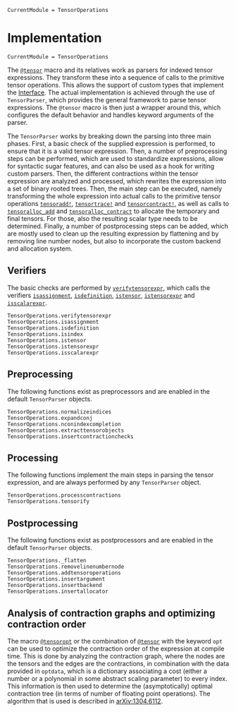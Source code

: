 ```@meta
CurrentModule = TensorOperations
```

# Implementation

```@meta
CurrentModule = TensorOperations
```

The [`@tensor`](@ref) macro and its relatives work as parsers for indexed tensor
expressions. They transform these into a sequence of calls to the primitive tensor
operations. This allows the support of custom types that implement the [Interface](@ref).
The actual implementation is achieved through the use of `TensorParser`, which provides the
general framework to parse tensor expressions. The `@tensor` macro is then just a wrapper
around this, which configures the default behavior and handles keyword arguments of the
parser.

The `TensorParser` works by breaking down the parsing into three main phases. First, a basic
check of the supplied expression is performed, to ensure that it is a valid tensor
expression. Then, a number of preprocessing steps can be performed, which are used to
standardize expressions, allow for syntactic sugar features, and can also be used as a hook
for writing custom parsers. Then, the different contractions within the tensor expression
are analyzed and processed, which rewrites the expression into a set of binary rooted trees.
Then, the main step can be executed, namely transforming the whole expression into actual
calls to the primitive tensor operations [`tensoradd!`](@ref), [`tensortrace!`](@ref) and
[`tensorcontract!`](@ref), as well as calls to [`tensoralloc_add`](@ref) and
[`tensoralloc_contract`](@ref) to allocate the temporary and final tensors. For those, also
the resulting scalar type needs to be determined. Finally, a number of postprocessing steps
can be added, which are mostly used to clean up the resulting expression by flattening and
by removing line number nodes, but also to incorporate the custom backend and allocation
system.

## Verifiers

The basic checks are performed by [`verifytensorexpr`](@ref), which calls the verifiers
[`isassignment`](@ref), [`isdefinition`](@ref), [`istensor`](@ref), [`istensorexpr`](@ref)
and [`isscalarexpr`](@ref).

```@docs
TensorOperations.verifytensorexpr
TensorOperations.isassignment
TensorOperations.isdefinition
TensorOperations.isindex
TensorOperations.istensor
TensorOperations.istensorexpr
TensorOperations.isscalarexpr
```

## Preprocessing

The following functions exist as preprocessors and are enabled in the default `TensorParser`
objects.

```@docs
TensorOperations.normalizeindices
TensorOperations.expandconj
TensorOperations.nconindexcompletion
TensorOperations.extracttensorobjects
TensorOperations.insertcontractionchecks
```

## Processing

The following functions implement the main steps in parsing the tensor expression, and are
always performed by any `TensorParser` object.

```@docs
TensorOperations.processcontractions
TensorOperations.tensorify
```

## Postprocessing

The following functions exist as postprocessors and are enabled in the default `TensorParser`
objects.

```@docs
TensorOperations._flatten
TensorOperations.removelinenumbernode
TensorOperations.addtensoroperations
TensorOperations.insertargument
TensorOperations.insertbackend
TensorOperations.insertallocator
```

## Analysis of contraction graphs and optimizing contraction order

The macro [`@tensoropt`](@ref) or the combination of [`@tensor`](@ref) with the keyword
`opt` can be used to optimize the contraction order of the expression at compile time. This
is done by analyzing the contraction graph, where the nodes are the tensors and the edges
are the contractions, in combination with the data provided in `optdata`, which is a
dictionary associating a cost (either a number or a polynomial in some abstract scaling
parameter) to every index. This information is then used to determine the (asymptotically)
optimal contraction tree (in terms of number of floating point operations). The algorithm
that is used is described in [arXiv:1304.6112](https://arxiv.org/abs/1304.6112).
